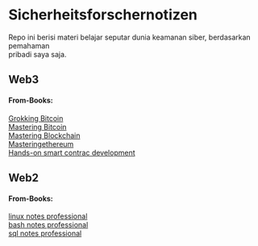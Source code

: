 # Sicherheitsforschernotizen
Repo ini berisi materi belajar seputar dunia keamanan siber, berdasarkan pemahaman <br> pribadi saya saja.

## Web3
#### From-Books:

[Grokking Bitcoin](web3-sources/from-books/books-01-grokking_bitcoin.md)<br>
[Mastering Bitcoin](web3-sources/from-books/books-02-mastering_bitcoin.md)<br>
[Mastering Blockchain](web3-sources/from-books/books-03_mastering_blockchain.md)<br>
[Masteringethereum](web3-sources/from-books/books-07-mastering_ethereum_.md)<br>
[Hands-on smart contrac development](web3-sources/from-books/books-06-hands-on_smart_contract_development.md)<br>


## Web2
#### From-Books:
[linux notes professional](web2-sources/from-books/professional_notes/books-01-linux_notes_professional.md)<br>
[bash notes professional](web2-sources/from-books/professional_notes/books-02-bash_notes_professional.md)<br>
[sql notes professional](web2-sources/from-books/professional_notes/books-03-sql_notes_professional.md)<br>
